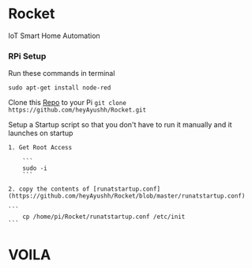 # Rocket

IoT Smart Home Automation 

### RPi Setup

Run these commands in terminal 

```
sudo apt-get install node-red
```

Clone this [Repo](https://github.com/heyAyushh/Rocket) to your Pi
```git clone https://github.com/heyAyushh/Rocket.git```

Setup a Startup script
	so that you don't have to run it manually and it launches on startup
    
    1. Get Root Access
    
		```
		sudo -i
		```

	2. copy the contents of [runatstartup.conf](https://github.com/heyAyushh/Rocket/blob/master/runatstartup.conf)
    
    ```
	 	cp /home/pi/Rocket/runatstartup.conf /etc/init
    ```
    
# VOILA
    
    
    